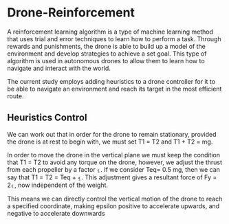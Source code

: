 # Drone-Reinforcement

A reinforcement learning algorithm is a type of machine learning method that uses trial and error techniques to learn how to perform a task. Through rewards and punishments, the drone is able to build up a model of the environment and develop strategies to achieve a set goal. This type of algorithm is used in autonomous drones to allow them to learn how to navigate and interact with the world. 

The current study employs adding heuristics to a drone controller for it to be able to navigate an environment and reach its target in the most efficient route. 

<h2> Heuristics Control </h2>

We can work out that in order for the drone to remain stationary, provided the drone is at rest to begin with, we must set T1 = T2 and T1 + T2 = mg.

In order to move the drone in the vertical plane we must keep the condition that T1 = T2 to avoid any torque on the drone, however, we adjust the thrust from each propeller by a factor ⍷. If we consider Teq= 0.5 mg, then we can say that T1 = T2 = Teq + ⍷. This adjustment gives a resultant force of Fy = 2⍷, now independent of the weight.

This means we can directly control the vertical motion of the drone to reach a specified coordinate, making epsilon positive to accelerate upwards, and negative to accelerate downwards
